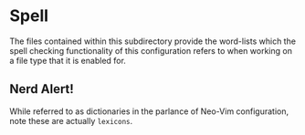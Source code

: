# Spell

The files contained within this subdirectory provide the word-lists which
the spell checking functionality of this configuration refers to when working
on a file type that it is enabled for.

## Nerd Alert!

While referred to as dictionaries in the parlance of Neo-Vim configuration,
note these are actually `lexicons`.
